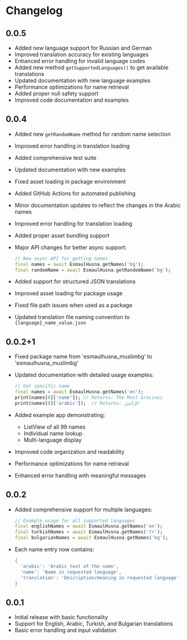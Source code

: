 # Changelog

## 0.0.5

* Added new language support for Russian and German
* Improved translation accuracy for existing languages
* Enhanced error handling for invalid language codes
* Added new method `getSupportedLanguages()` to get available translations
* Updated documentation with new language examples
* Performance optimizations for name retrieval
* Added proper null safety support
* Improved code documentation and examples

## 0.0.4

* Added new `getRandomName` method for random name selection
* Improved error handling in translation loading
* Added comprehensive test suite
* Updated documentation with new examples
* Fixed asset loading in package environment
* Added GitHub Actions for automated publishing
* Minor documentation updates to reflect the changes in the Arabic names
* Improved error handling for translation loading
* Added proper asset bundling support
* Major API changes for better async support:

  ```dart
  // New async API for getting names
  final names = await EsmaulHusna.getNames('bg');
  final randomName = await EsmaulHusna.getRandomName('bg');
  ```

* Added support for structured JSON translations
* Improved asset loading for package usage
* Fixed file path issues when used as a package
* Updated translation file naming convention to `{language}_name_value.json`

## 0.0.2+1

* Fixed package name from 'esmaulhusna_muslimbg' to 'esmaulhusna_muslimbg'
* Updated documentation with detailed usage examples:

  ```dart
  // Get specific name
  final names = await EsmaulHusna.getNames('en');
  print(names[0]['name']); // Returns: The Most Gracious
  print(names[0]['arabic']);  // Returns: الرَّحْمَنُ
  ```

* Added example app demonstrating:
  * ListView of all 99 names
  * Individual name lookup
  * Multi-language display
* Improved code organization and readability
* Performance optimizations for name retrieval
* Enhanced error handling with meaningful messages

## 0.0.2

* Added comprehensive support for multiple languages:

  ```dart
  // Example usage for all supported languages
  final englishNames = await EsmaulHusna.getNames('en'); 
  final turkishNames = await EsmaulHusna.getNames('tr');
  final bulgarianNames = await EsmaulHusna.getNames('bg');
  ```

* Each name entry now contains:

  ```dart
  {
    'arabic': 'Arabic text of the name',
    'name': 'Name in requested language',
    'translation': 'Description/meaning in requested language'
  }
  ```

## 0.0.1

* Initial release with basic functionality
* Support for English, Arabic, Turkish, and Bulgarian translations
* Basic error handling and input validation
